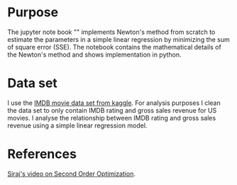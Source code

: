 # Purpose
The jupyter note book "" implements Newton's method from scratch to estimate the parameters in a simple linear regression by minimizing the sum of square error (SSE). The notebook contains the mathematical details of the Newton's method and shows implementation in python. 

# Data set

I use the [IMDB movie data set from kaggle](https://www.kaggle.com/deepmatrix/imdb-5000-movie-dataset). For analysis purposes I clean the data set to only contain IMDB rating and gross sales revenue for US movies. I analyse the relationship between IMDB rating and gross sales revenue using a simple linear regression model. 

# References
[Siraj's video on Second Order Optimization](https://www.youtube.com/watch?v=UIFMLK2nj_w). 
